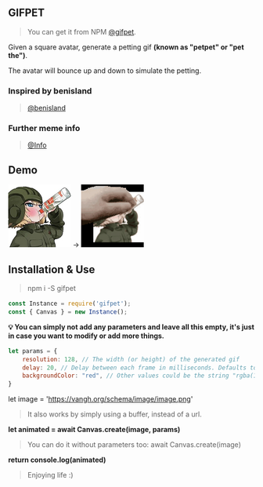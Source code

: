 ## GIFPET

> You can get it from NPM [@gifpet](https://www.npmjs.com/package/gifpet).

Given a square avatar, generate a petting gif **(known as "petpet" or "pet the")**.

The avatar will bounce up and down to simulate the petting.

### Inspired by benisland
> [@benisland](https://benisland.neocities.org/petpet/)

### Further meme info
> [@Info](https://knowyourmeme.com/memes/pet-the-x-petthe-emotes)

## Demo

![Input](/example/input.png) → ![Output](/example/output.gif)

## Installation & Use

> npm i -S gifpet

```Javascript
const Instance = require('gifpet');
const { Canvas } = new Instance();
```

**💡 You can simply not add any parameters and leave all this empty, it's just in case you want to modify or add more things.**

```Javascript
let params = {
    resolution: 128, // The width (or height) of the generated gif
    delay: 20, // Delay between each frame in milliseconds. Defaults to 20.
    backgroundColor: "red", // Other values could be the string "rgba(123, 233, 0, 0.5)". Defaults to null - i.e. transparent.
}
```

let image = 'https://vangh.org/schema/image/image.png' 
> It also works by simply using a buffer, instead of a url.

**let animated = await Canvas.create(image, params)** 
> You can do it without parameters too: await Canvas.create(image)

**return console.log(animated)**

> Enjoying life :)
